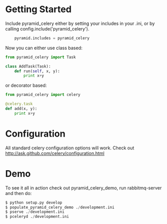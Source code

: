 Getting Started
=====================
Include pyramid_celery either by setting your includes in your .ini,
or by calling config.include('pyramid_celery').

``` python
    pyramid.includes = pyramid_celery
```

Now you can either use class based:

``` python
from pyramid_celery import Task

class AddTask(Task):
    def run(self, x, y):
        print x+y
```

or decorator based:

``` python
from pyramid_celery import celery

@celery.task
def add(x, y):
    print x+y
```

Configuration
=====================
All standard celery configuration options will work. Check out http://ask.github.com/celery/configuration.html

Demo
=====================
To see it all in action check out pyramid_celery_demo, run rabbitmq-server and then do:

``` python
$ python setup.py develop
$ populate_pyramid_celery_demo ./development.ini
$ pserve ./development.ini
$ pceleryd ./development.ini
```
